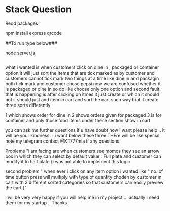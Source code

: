 # Stack Question
Reqd packages 


npm install express qrcode

##To run type below###

node server.js

##




what i wanted is when customers  click on dine in , packaged or container option it will just sort the items that are tick marked as by customer and customers cannot tick mark two things at a time like dine in and packagin both tick mark and customer chose pepsi now we are confused whether it is packaged or dine in so do like choose only one option and second fault that is happening is after clicking on itmes it just create qr which it should not it should just add item in cart and sort the cart such way that it create three sorts differently 

1 which shows order for dine in 
2 shows orders given for packaged 
3 is for container and only those food items under these section show in cart 

you can ask me further questions if u have doubt how i want please help .. it will be your kindness
+
i want below these three THEre will be like special note 
my telegram contact @KT777mia if any questions


Problems "i am facing are when customers see momos they see an arrow box in which they can select by default value : Full plate and customer can modify it to half plate {i was not able to implement this logic 

second problem " when ever i click on any item option i wanted like " no. of time button press will multiply with type of quantity choden by customer in cart with 3 different sorted categories so that customers can easily preview the cart  }"


i wil be very very happy if you will help me in my project ... actually i need them for my startup .. Thanks 

